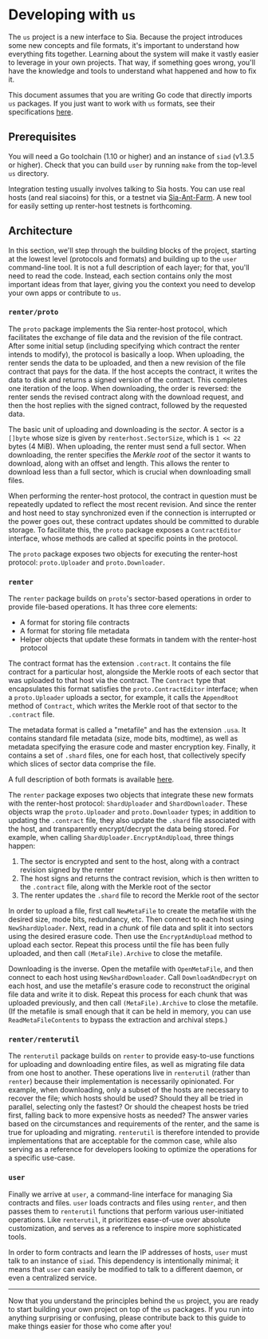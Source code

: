 # Developing with `us`

The `us` project is a new interface to Sia. Because the project introduces
some new concepts and file formats, it's important to understand how
everything fits together. Learning about the system will make it vastly easier
to leverage in your own projects. That way, if something goes wrong, you'll
have the knowledge and tools to understand what happened and how to fix it.

This document assumes that you are writing Go code that directly imports `us`
packages. If you just want to work with `us` formats, see their specifications
[here](renter/formats.md).

## Prerequisites

You will need a Go toolchain (1.10 or higher) and an instance of `siad`
(v1.3.5 or higher). Check that you can build `user` by running `make` from the
top-level `us` directory.

Integration testing usually involves talking to Sia hosts. You can use real
hosts (and real siacoins) for this, or a testnet via [Sia-Ant-Farm](https://gitlab.com/NebulousLabs/Sia-Ant-Farm).
A new tool for easily setting up renter-host testnets is forthcoming.

## Architecture

In this section, we'll step through the building blocks of the project,
starting at the lowest level (protocols and formats) and building up to the
`user` command-line tool. It is not a full description of each layer; for
that, you'll need to read the code. Instead, each section contains only the
most important ideas from that layer, giving you the context you need to
develop your own apps or contribute to `us`.


### `renter/proto`

The `proto` package implements the Sia renter-host protocol, which facilitates
the exchange of file data and the revision of the file contract. After some
initial setup (including specifying which contract the renter intends to
modify), the protocol is basically a loop. When uploading, the renter sends
the data to be uploaded, and then a new revision of the file contract that
pays for the data. If the host accepts the contract, it writes the data to
disk and returns a signed version of the contract. This completes one
iteration of the loop. When downloading, the order is reversed: the renter
sends the revised contract along with the download request, and then the host
replies with the signed contract, followed by the requested data.

The basic unit of uploading and downloading is the *sector*. A sector is a
`[]byte` whose size is given by `renterhost.SectorSize`, which is `1 << 22`
bytes (4 MiB). When uploading, the renter must send a full sector. When
downloading, the renter specifies the *Merkle root* of the sector it wants to
download, along with an offset and length. This allows the renter to download
less than a full sector, which is crucial when downloading small files.

When performing the renter-host protocol, the contract in question must be
repeatedly updated to reflect the most recent revision. And since the renter
and host need to stay synchronized even if the connection is interrupted or
the power goes out, these contract updates should be committed to durable
storage. To facilitate this, the `proto` package exposes a `ContractEditor`
interface, whose methods are called at specific points in the protocol.

The `proto` package exposes two objects for executing the renter-host
protocol: `proto.Uploader` and `proto.Downloader`.

### `renter`

The `renter` package builds on `proto`'s sector-based operations in order to
provide file-based operations. It has three core elements:

- A format for storing file contracts
- A format for storing file metadata
- Helper objects that update these formats in tandem with the renter-host protocol

The contract format has the extension `.contract`. It contains the file
contract for a particular host, alongside the Merkle roots of each sector that
was uploaded to that host via the contract. The `Contract` type that
encapsulates this format satisfies the `proto.ContractEditor` interface; when
a `proto.Uploader` uploads a sector, for example, it calls the `AppendRoot`
method of `Contract`, which writes the Merkle root of that sector to the
`.contract` file.

The metadata format is called a "metafile" and has the extension `.usa`. It
contains standard file metadata (size, mode bits, modtime), as well as
metadata specifying the erasure code and master encryption key. Finally, it
contains a set of `.shard` files, one for each host, that collectively specify
which slices of sector data comprise the file.

A full description of both formats is available [here](renter/formats.md).

The `renter` package exposes two objects that integrate these new formats with
the renter-host protocol: `ShardUploader` and `ShardDownloader`. These objects
wrap the `proto.Uploader` and `proto.Downloader` types; in addition to
updating the `.contract` file, they also update the `.shard` file associated
with the host, and transparently encrypt/decrypt the data being stored. For
example, when calling `ShardUploader.EncryptAndUpload`, three things happen:

1. The sector is encrypted and sent to the host, along with a contract revision signed by the renter
2. The host signs and returns the contract revision, which is then written to the `.contract` file, along with the Merkle root of the sector
3. The renter updates the `.shard` file to record the Merkle root of the sector

In order to upload a file, first call `NewMetaFile` to create the metafile
with the desired size, mode bits, redundancy, etc. Then connect to each host
using `NewShardUploader`. Next, read in a *chunk* of file data and split it
into sectors using the desired erasure code. Then use the `EncryptAndUpload`
method to upload each sector. Repeat this process until the file has been
fully uploaded, and then call `(MetaFile).Archive` to close the metafile.

Downloading is the inverse. Open the metafile with `OpenMetaFile`, and then
connect to each host using `NewShardDownloader`. Call `DownloadAndDecrypt` on
each host, and use the metafile's erasure code to reconstruct the original
file data and write it to disk. Repeat this process for each chunk that was
uploaded previously, and then call `(MetaFile).Archive` to close the metafile.
(If the metafile is small enough that it can be held in memory, you can use
`ReadMetaFileContents` to bypass the extraction and archival steps.)


### `renter/renterutil`

The `renterutil` package builds on `renter` to provide easy-to-use functions
for uploading and downloading entire files, as well as migrating file data
from one host to another. These operations live in `renterutil` (rather than
`renter`) because their implementation is necessarily opinionated. For
example, when downloading, only a subset of the hosts are necessary to recover
the file; which hosts should be used? Should they all be tried in parallel,
selecting only the fastest? Or should the cheapest hosts be tried first,
falling back to more expensive hosts as needed? The answer varies based on the
circumstances and requirements of the renter, and the same is true for
uploading and migrating. `renterutil` is therefore intended to provide
implementations that are acceptable for the common case, while also serving as
a reference for developers looking to optimize the operations for a specific
use-case.


### `user`

Finally we arrive at `user`, a command-line interface for managing Sia
contracts and files. `user` loads contracts and files using `renter`, and then
passes them to `renterutil` functions that perform various user-initiated
operations. Like `renterutil`, it prioritizes ease-of-use over absolute
customization, and serves as a reference to inspire more sophisticated tools.

In order to form contracts and learn the IP addresses of hosts, `user` must
talk to an instance of `siad`. This dependency is intentionally minimal; it
means that `user` can easily be modified to talk to a different daemon, or
even a centralized service.

---

Now that you understand the principles behind the `us` project, you are ready
to start building your own project on top of the `us` packages. If you run
into anything surprising or confusing, please contribute back to this guide to
make things easier for those who come after you!
